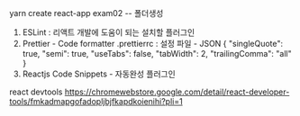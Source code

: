 yarn create react-app exam02    -- 폴더생성
1. ESLint : 리액트 개발에 도움이 되는 설치할 플러그인
2. Prettier - Code formatter
    .prettierrc : 설정 파일 - JSON
    {
        "singleQuote": true,
        "semi": true,
        "useTabs": false,
        "tabWidth": 2,
        "trailingComma": "all"
    }
3. Reactjs Code Snippets - 자동완성 플러그인

react devtools
https://chromewebstore.google.com/detail/react-developer-tools/fmkadmapgofadopljbjfkapdkoienihi?pli=1